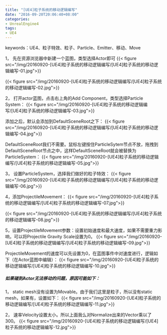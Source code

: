 ```yaml
---
title: "[UE4]粒子系统的移动逻辑编写"
date: "2016-09-20T20:06:40+08:00"
categories:
- UnrealEngine4
tags:
- UE4
---
```


keywords：UE4、粒子特效、粒子、Particle、Emitter、移动、Move

1，	先在资源浏览器中新建一个蓝图，类型选择Actor即可
{{< figure src="/img/20160920-[UE4]粒子系统的移动逻辑编写/[UE4]粒子系统的移动逻辑编写-01.jpg">}}

{{< figure src="/img/20160920-[UE4]粒子系统的移动逻辑编写/[UE4]粒子系统的移动逻辑编写-02.jpg">}}
 

2，	打开actor蓝图，点击右上角的Add Component，类型选择Particle System：
{{< figure src="/img/20160920-[UE4]粒子系统的移动逻辑编写/[UE4]粒子系统的移动逻辑编写-03.jpg">}} 

添加之后，默认会添加到DefaultSceneRoot之下：
{{< figure src="/img/20160920-[UE4]粒子系统的移动逻辑编写/[UE4]粒子系统的移动逻辑编写-04.jpg">}}
 
DefaultSceneRoot我们不需要。鼠标左键按住ParticleSytem节点不放，拖拽到DefaultSceneRoot节点之中，这样DefaultSceneRoot就会被替换为ParticleSystem：
{{< figure src="/img/20160920-[UE4]粒子系统的移动逻辑编写/[UE4]粒子系统的移动逻辑编写-05.jpg">}}

3，	设置ParticleSystem，选择我们做好的粒子特效：
{{< figure src="/img/20160920-[UE4]粒子系统的移动逻辑编写/[UE4]粒子系统的移动逻辑编写-06.jpg">}}

4，添加ProjectileMovement：
{{< figure src="/img/20160920-[UE4]粒子系统的移动逻辑编写/[UE4]粒子系统的移动逻辑编写-07.jpg">}}

{{< figure src="/img/20160920-[UE4]粒子系统的移动逻辑编写/[UE4]粒子系统的移动逻辑编写-08.jpg">}}

5，设置ProjectileMovement参数：设置初始速度和最大速度，如果不需要重力影响，可以将Projectile Gravity Scale设置为0。
{{< figure src="/img/20160920-[UE4]粒子系统的移动逻辑编写/[UE4]粒子系统的移动逻辑编写-09.jpg">}}

ProjectileMovement的速度可以先设置为0，在蓝图事件中对速度进行，逻辑如下（在Actor蓝图中编辑）：
{{< figure src="/img/20160920-[UE4]粒子系统的移动逻辑编写/[UE4]粒子系统的移动逻辑编写-10.jpg">}}
 


##### 如果碰到Actor无法移动的问题，原因可能如下：

1，	static mesh没有设置为Movable。由于我们这里是粒子，所以没有static mesh，如果有，设置如下：
{{< figure src="/img/20160920-[UE4]粒子系统的移动逻辑编写/[UE4]粒子系统的移动逻辑编写-11.jpg">}}

2，	速率Velocity设置太小。所以上面我么对Normalize出来的Vector乘以了300。
{{< figure src="/img/20160920-[UE4]粒子系统的移动逻辑编写/[UE4]粒子系统的移动逻辑编写-12.jpg">}}
 
